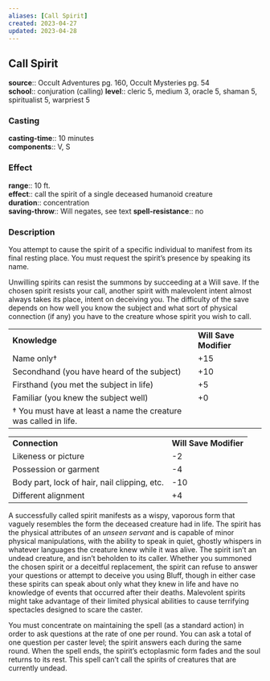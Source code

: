 ```yaml
---
aliases: [Call Spirit]
created: 2023-04-27
updated: 2023-04-28
---
```


## Call Spirit

**source**:: Occult Adventures pg. 160, Occult Mysteries pg. 54  
**school**:: conjuration (calling)
**level**:: cleric 5, medium 3, oracle 5, shaman 5, spiritualist 5, warpriest 5

### Casting

**casting-time**:: 10 minutes  
**components**:: V, S

### Effect

**range**:: 10 ft.  
**effect**:: call the spirit of a single deceased humanoid creature  
**duration**:: concentration  
**saving-throw**:: Will negates, see text
**spell-resistance**:: no

### Description

You attempt to cause the spirit of a specific individual to manifest from its final resting place. You must request the spirit’s presence by speaking its name.  
  
Unwilling spirits can resist the summons by succeeding at a Will save. If the chosen spirit resists your call, another spirit with malevolent intent almost always takes its place, intent on deceiving you. The difficulty of the save depends on how well you know the subject and what sort of physical connection (if any) you have to the creature whose spirit you wish to call.  
  

|                                                                  |                        |
|------------------------------------------------------------------|------------------------|
| **Knowledge**                                                    | **Will Save Modifier** |
| Name only†                                                       | +15                    |
| Secondhand (you have heard of the subject)                       | +10                    |
| Firsthand (you met the subject in life)                          | +5                     |
| Familiar (you knew the subject well)                             | +0                     |
| † You must have at least a name the creature was called in life. |                        |

  

|                                              |                        |
|----------------------------------------------|------------------------|
| **Connection**                               | **Will Save Modifier** |
| Likeness or picture                          | -2                     |
| Possession or garment                        | -4                     |
| Body part, lock of hair, nail clipping, etc. | -10                    |
| Different alignment                          | +4                     |

  
A successfully called spirit manifests as a wispy, vaporous form that vaguely resembles the form the deceased creature had in life. The spirit has the physical attributes of an *unseen servant* and is capable of minor physical manipulations, with the ability to speak in quiet, ghostly whispers in whatever languages the creature knew while it was alive. The spirit isn’t an undead creature, and isn’t beholden to its caller. Whether you summoned the chosen spirit or a deceitful replacement, the spirit can refuse to answer your questions or attempt to deceive you using Bluff, though in either case these spirits can speak about only what they knew in life and have no knowledge of events that occurred after their deaths. Malevolent spirits might take advantage of their limited physical abilities to cause terrifying spectacles designed to scare the caster.  
  
You must concentrate on maintaining the spell (as a standard action) in order to ask questions at the rate of one per round. You can ask a total of one question per caster level; the spirit answers each during the same round. When the spell ends, the spirit’s ectoplasmic form fades and the soul returns to its rest. This spell can’t call the spirits of creatures that are currently undead.
